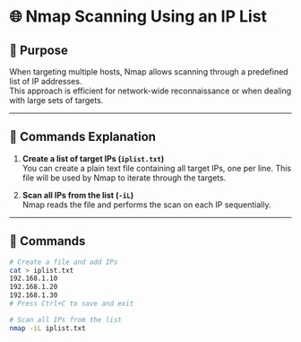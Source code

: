 # 🌐 Nmap Scanning Using an IP List

## 🔹 Purpose
When targeting multiple hosts, Nmap allows scanning through a predefined list of IP addresses.  
This approach is efficient for network-wide reconnaissance or when dealing with large sets of targets.

---

## 🔹 Commands Explanation

1. **Create a list of target IPs (`iplist.txt`)**  
   You can create a plain text file containing all target IPs, one per line. This file will be used by Nmap to iterate through the targets.

2. **Scan all IPs from the list (`-iL`)**  
   Nmap reads the file and performs the scan on each IP sequentially.

---

## 🔹 Commands

```bash
# Create a file and add IPs
cat > iplist.txt
192.168.1.10
192.168.1.20
192.168.1.30
# Press Ctrl+C to save and exit

# Scan all IPs from the list
nmap -iL iplist.txt
